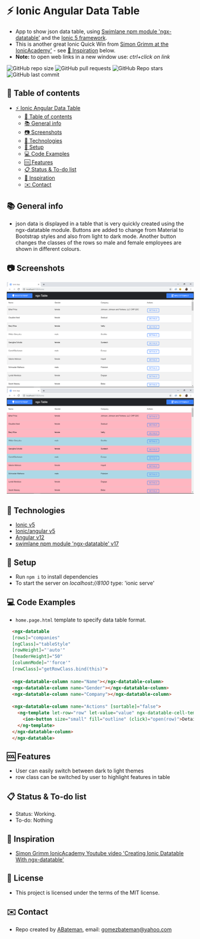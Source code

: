 # :zap: Ionic Angular Data Table

* App to show json data table, using [Swimlane npm module 'ngx-datatable'](https://github.com/swimlane/ngx-datatable) and the [Ionic 5 framework](https://ionicframework.com/docs).
* This is another great Ionic Quick Win from [Simon Grimm at the IonicAcademy'](https://www.youtube.com/channel/UCZZPgUIorPao48a1tBYSDgg) - see [:clap: Inspiration](#clap-inspiration) below.
* **Note:** to open web links in a new window use: _ctrl+click on link_

![GitHub repo size](https://img.shields.io/github/repo-size/AndrewJBateman/ionic-angular-datatable?style=plastic)
![GitHub pull requests](https://img.shields.io/github/issues-pr/AndrewJBateman/ionic-angular-datatable?style=plastic)
![GitHub Repo stars](https://img.shields.io/github/stars/AndrewJBateman/ionic-angular-datatable?style=plastic)
![GitHub last commit](https://img.shields.io/github/last-commit/AndrewJBateman/ionic-angular-datatable?style=plastic)

## :page_facing_up: Table of contents

* [:zap: Ionic Angular Data Table](#zap-ionic-angular-data-table)
  * [:page_facing_up: Table of contents](#page_facing_up-table-of-contents)
  * [:books: General info](#books-general-info)
  * [:camera: Screenshots](#camera-screenshots)
  * [:signal_strength: Technologies](#signal_strength-technologies)
  * [:floppy_disk: Setup](#floppy_disk-setup)
  * [:computer: Code Examples](#computer-code-examples)
  * [:cool: Features](#cool-features)
  * [:clipboard: Status & To-do list](#clipboard-status--to-do-list)
  * [:clap: Inspiration](#clap-inspiration)
  * [:envelope: Contact](#envelope-contact)

## :books: General info

* json data is displayed in a table that is very quickly created using the ngx-datatable module. Buttons are added to change from Material to Bootstrap styles and also from light to dark mode. Another button changes the classes of the rows so male and female employees are shown in different colours.

## :camera: Screenshots

![screenshot](./img/bootstrap.png)
![screenshot](./img/categories.png)

## :signal_strength: Technologies

* [Ionic v5](https://ionicframework.com/)
* [Ionic/angular v5](https://ionicframework.com/)
* [Angular v12](https://angular.io/)
* [swimlane npm module 'ngx-datatable' v17](http://swimlane.github.io/ngx-datatable/)

## :floppy_disk: Setup

* Run `npm i` to install dependencies
* To start the server on _localhost://8100_ type: 'ionic serve'

## :computer: Code Examples

* `home.page.html` template to specify data table format.

```html
  <ngx-datatable
  [rows]="companies"
  [ngClass]="tableStyle"
  [rowHeight]="'auto'"
  [headerHeight]="50"
  [columnMode]="'force'"
  [rowClass]="getRowClass.bind(this)">

  <ngx-datatable-column name="Name"></ngx-datatable-column>
  <ngx-datatable-column name="Gender"></ngx-datatable-column>
  <ngx-datatable-column name="Company"></ngx-datatable-column>

  <ngx-datatable-column name="Actions" [sortable]="false">
    <ng-template let-row="row" let-value="value" ngx-datatable-cell-template>
      <ion-button size="small" fill="outline" (click)="open(row)">Details</ion-button>
    </ng-template>
  </ngx-datatable-column>
  </ngx-datatable>
```

## :cool: Features

* User can easily switch between dark to light themes
* row class can be switched by user to highlight features in table

## :clipboard: Status & To-do list

* Status: Working.
* To-do: Nothing

## :clap: Inspiration

* [Simon Grimm IonicAcademy Youtube video 'Creating Ionic Datatable With ngx-datatable'](https://www.youtube.com/watch?v=Ji52_xdxkDg)

## :file_folder: License

* This project is licensed under the terms of the MIT license.

## :envelope: Contact

* Repo created by [ABateman](https://github.com/AndrewJBateman), email: gomezbateman@yahoo.com
